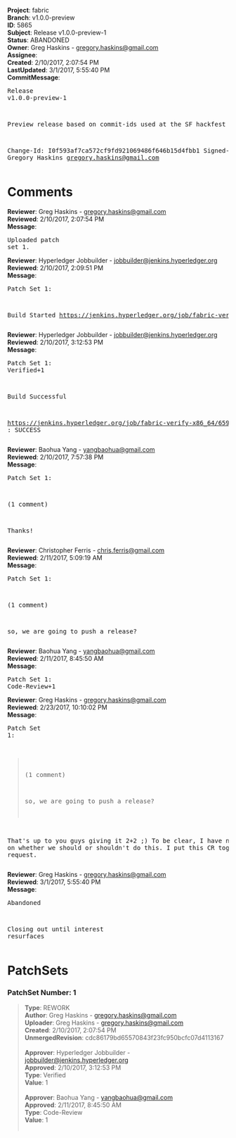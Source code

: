<strong>Project</strong>: fabric<br><strong>Branch</strong>: v1.0.0-preview<br><strong>ID</strong>: 5865<br><strong>Subject</strong>: Release v1.0.0-preview-1<br><strong>Status</strong>: ABANDONED<br><strong>Owner</strong>: Greg Haskins - gregory.haskins@gmail.com<br><strong>Assignee</strong>:<br><strong>Created</strong>: 2/10/2017, 2:07:54 PM<br><strong>LastUpdated</strong>: 3/1/2017, 5:55:40 PM<br><strong>CommitMessage</strong>:<br><pre>Release v1.0.0-preview-1

Preview release based on commit-ids used at the SF hackfest 2017

Change-Id: I0f593af7ca572cf9fd921069486f646b15d4fbb1
Signed-off-by: Gregory Haskins <gregory.haskins@gmail.com>
</pre><h1>Comments</h1><strong>Reviewer</strong>: Greg Haskins - gregory.haskins@gmail.com<br><strong>Reviewed</strong>: 2/10/2017, 2:07:54 PM<br><strong>Message</strong>: <pre>Uploaded patch set 1.</pre><strong>Reviewer</strong>: Hyperledger Jobbuilder - jobbuilder@jenkins.hyperledger.org<br><strong>Reviewed</strong>: 2/10/2017, 2:09:51 PM<br><strong>Message</strong>: <pre>Patch Set 1:

Build Started https://jenkins.hyperledger.org/job/fabric-verify-x86_64/6593/</pre><strong>Reviewer</strong>: Hyperledger Jobbuilder - jobbuilder@jenkins.hyperledger.org<br><strong>Reviewed</strong>: 2/10/2017, 3:12:53 PM<br><strong>Message</strong>: <pre>Patch Set 1: Verified+1

Build Successful 

https://jenkins.hyperledger.org/job/fabric-verify-x86_64/6593/ : SUCCESS</pre><strong>Reviewer</strong>: Baohua Yang - yangbaohua@gmail.com<br><strong>Reviewed</strong>: 2/10/2017, 7:57:38 PM<br><strong>Message</strong>: <pre>Patch Set 1:

(1 comment)

Thanks!</pre><strong>Reviewer</strong>: Christopher Ferris - chris.ferris@gmail.com<br><strong>Reviewed</strong>: 2/11/2017, 5:09:19 AM<br><strong>Message</strong>: <pre>Patch Set 1:

(1 comment)

so, we are going to push a release?</pre><strong>Reviewer</strong>: Baohua Yang - yangbaohua@gmail.com<br><strong>Reviewed</strong>: 2/11/2017, 8:45:50 AM<br><strong>Message</strong>: <pre>Patch Set 1: Code-Review+1</pre><strong>Reviewer</strong>: Greg Haskins - gregory.haskins@gmail.com<br><strong>Reviewed</strong>: 2/23/2017, 10:10:02 PM<br><strong>Message</strong>: <pre>Patch Set 1:

> (1 comment)
 > 
 > so, we are going to push a release?

That's up to you guys giving it 2+2 ;)  To be clear, I have no opinion on whether we should or shouldn't do this.  I put this CR together by request.</pre><strong>Reviewer</strong>: Greg Haskins - gregory.haskins@gmail.com<br><strong>Reviewed</strong>: 3/1/2017, 5:55:40 PM<br><strong>Message</strong>: <pre>Abandoned

Closing out until interest resurfaces</pre><h1>PatchSets</h1><h3>PatchSet Number: 1</h3><blockquote><strong>Type</strong>: REWORK<br><strong>Author</strong>: Greg Haskins - gregory.haskins@gmail.com<br><strong>Uploader</strong>: Greg Haskins - gregory.haskins@gmail.com<br><strong>Created</strong>: 2/10/2017, 2:07:54 PM<br><strong>UnmergedRevision</strong>: cdc86179bd65570843f23fc950bcfc07d4113167<br><br><strong>Approver</strong>: Hyperledger Jobbuilder - jobbuilder@jenkins.hyperledger.org<br><strong>Approved</strong>: 2/10/2017, 3:12:53 PM<br><strong>Type</strong>: Verified<br><strong>Value</strong>: 1<br><br><strong>Approver</strong>: Baohua Yang - yangbaohua@gmail.com<br><strong>Approved</strong>: 2/11/2017, 8:45:50 AM<br><strong>Type</strong>: Code-Review<br><strong>Value</strong>: 1<br><br></blockquote>
